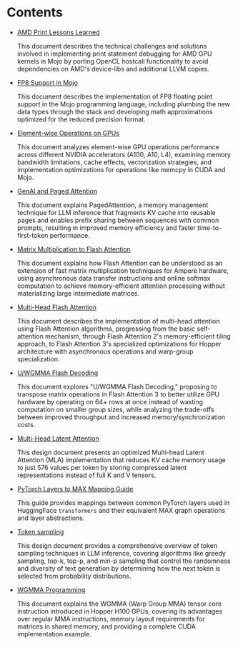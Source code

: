 # Contents

- [AMD Print Lessons Learned](amd-printf-lessons-learned.md)

    This document describes the technical challenges and solutions
    involved in implementing print statement debugging for AMD GPU
    kernels in Mojo by porting OpenCL hostcall functionality to avoid
    dependencies on AMD's device-libs and additional LLVM copies.

- [FP8 Support in Mojo](fp8-support-in-mojo.md)

    This document describes the implementation of FP8 floating point
    support in the Mojo programming language, including plumbing the
    new data types through the stack and developing math approximations
    optimized for the reduced precision format.

- [Element-wise Operations on GPUs](elementwise-ops.md)

    This document analyzes element-wise GPU operations performance across
    different NVIDIA accelerators (A100, A10, L4), examining memory bandwidth
    limitations, cache effects, vectorization strategies, and implementation
    optimizations for operations like memcpy in CUDA and Mojo.

- [GenAI and Paged Attention](genai-paged-attention.md)

    This document explains PagedAttention, a memory management
    technique for LLM inference that fragments KV cache into reusable
    pages and enables prefix sharing between sequences with common
    prompts, resulting in improved memory efficiency and faster
    time-to-first-token performance.

- [Matrix Multiplication to Flash Attention](matmul-to-flash-attention.md)

    This document explains how Flash Attention can be understood as an extension
    of fast matrix multiplication techniques for Ampere hardware, using
    asynchronous data transfer instructions and online softmax computation to
    achieve memory-efficient attention processing without materializing large
    intermediate matrices.

- [Multi-Head Flash Attention](multi-head-flash-attention.md)

    This document describes the implementation of multi-head attention using
    Flash Attention algorithms, progressing from the basic self-attention
    mechanism, through Flash Attention 2's memory-efficient tiling approach, to
    Flash Attention 3's specialized optimizations for Hopper architecture with
    asynchronous operations and warp-group specialization.

- [U/WGMMA Flash Decoding](uwgmma-flash-decoding.md)

    This document explores "U/WGMMA Flash Decoding," proposing to transpose matrix
    operations in Flash Attention 3 to better utilize GPU hardware by operating
    on 64+ rows at once instead of wasting computation on smaller group sizes,
    while analyzing the trade-offs between improved throughput and increased
    memory/synchronization costs.

- [Multi-Head Latent Attention](multi-head-latent-attention.md)

    This design document presents an optimized Multi-head Latent
    Attention (MLA) implementation that reduces KV cache memory usage
    to just 576 values per token by storing compressed latent
    representations instead of full K and V tensors.

- [PyTorch Layers to MAX Mapping Guide](pytorch-to-max-mapping-guide.md)

    This guide provides mappings between common PyTorch layers used in
    HuggingFace `transformers` and their equivalent MAX graph operations and
    layer abstractions.

- [Token sampling](token-sampling.md)

    This design document provides a comprehensive overview of token
    sampling techniques in LLM inference, covering algorithms like
    greedy sampling, top-k, top-p, and min-p sampling that control the
    randomness and diversity of text generation by determining how the
    next token is selected from probability distributions.

- [WGMMA Programming](wgmma-programming.md)

    This document explains the WGMMA (Warp Group MMA) tensor core instruction
    introduced in Hopper H100 GPUs, covering its advantages over regular MMA
    instructions, memory layout requirements for matrices in shared memory, and
    providing a complete CUDA implementation example.
